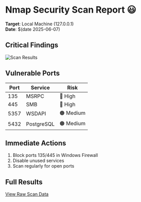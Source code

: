 # Nmap Security Scan Report 😃
**Target**: Local Machine (127.0.0.1)  
**Date**: $(date 2025-06-07)  

## Critical Findings
![Scan Results](YOUR_IMAGE_URL_HERE)

## Vulnerable Ports
| Port | Service | Risk |
|------|---------|------|
| 135 | MSRPC | 🔴 High |
| 445 | SMB | 🔴 High |
| 5357 | WSDAPI | 🟠 Medium |
| 5432 | PostgreSQL | 🟠 Medium |

## Immediate Actions
1. Block ports 135/445 in Windows Firewall
2. Disable unused services
3. Scan regularly for open ports

## Full Results
[View Raw Scan Data](nmap_scan_results.txt)
